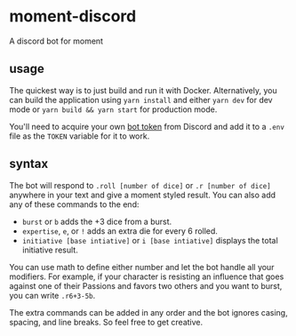 # moment-discord

A discord bot for moment

## usage

The quickest way is to just build and run it with Docker. Alternatively, you can build the application using `yarn install` and either `yarn dev` for dev mode or `yarn build && yarn start` for production mode.

You'll need to acquire your own [bot token](https://www.writebots.com/discord-bot-token/#:~:text=A%20Discord%20Bot%20Token%20is,generate%20a%20Discord%20Bot%20Token.) from Discord and add it to a `.env` file as the `TOKEN` variable for it to work.

## syntax

The bot will respond to `.roll [number of dice]` or `.r [number of dice]` anywhere in your text and give a moment styled result. You can also add any of these commands to the end:

- `burst` or `b` adds the +3 dice from a burst.
- `expertise`, `e`, or `!` adds an extra die for every 6 rolled.
- `initiative [base intiative]` or `i [base intiative]` displays the total initiative result.

You can use math to define either number and let the bot handle all your modifiers. For example, if your character is resisting an influence that goes against one of their Passions and favors two others and you want to burst, you can write `.r6+3-5b`.

The extra commands can be added in any order and the bot ignores casing, spacing, and line breaks. So feel free to get creative.

